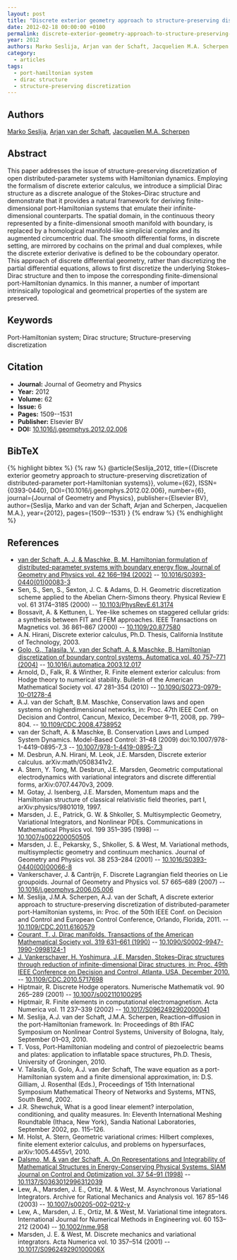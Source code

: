 ```yaml
---
layout: post
title: "Discrete exterior geometry approach to structure-preserving discretization of distributed-parameter port-Hamiltonian systems"
date: 2012-02-18 00:00:00 +0100
permalink: discrete-exterior-geometry-approach-to-structure-preserving-discretization-of-distributed-parameter-port-hamiltonian-systems
year: 2012
authors: Marko Seslija, Arjan van der Schaft, Jacquelien M.A. Scherpen
category:
  - articles
tags:
  - port-hamiltonian system
  - dirac structure
  - structure-preserving discretization
---
```

 
## Authors
[Marko Seslija](authors/marko_seslija), [Arjan van der Schaft](authors/arjan_van_der_schaft), [Jacquelien M.A. Scherpen](authors/jacquelien_m_a_scherpen)
 
## Abstract
This paper addresses the issue of structure-preserving discretization of open distributed-parameter systems with Hamiltonian dynamics. Employing the formalism of discrete exterior calculus, we introduce a simplicial Dirac structure as a discrete analogue of the Stokes–Dirac structure and demonstrate that it provides a natural framework for deriving finite-dimensional port-Hamiltonian systems that emulate their infinite-dimensional counterparts. The spatial domain, in the continuous theory represented by a finite-dimensional smooth manifold with boundary, is replaced by a homological manifold-like simplicial complex and its augmented circumcentric dual. The smooth differential forms, in discrete setting, are mirrored by cochains on the primal and dual complexes, while the discrete exterior derivative is defined to be the coboundary operator. This approach of discrete differential geometry, rather than discretizing the partial differential equations, allows to first discretize the underlying Stokes–Dirac structure and then to impose the corresponding finite-dimensional port-Hamiltonian dynamics. In this manner, a number of important intrinsically topological and geometrical properties of the system are preserved.
 
## Keywords
Port-Hamiltonian system; Dirac structure; Structure-preserving discretization
 
## Citation
- **Journal:** Journal of Geometry and Physics
- **Year:** 2012
- **Volume:** 62
- **Issue:** 6
- **Pages:** 1509--1531
- **Publisher:** Elsevier BV
- **DOI:** [10.1016/j.geomphys.2012.02.006](https://doi.org/10.1016/j.geomphys.2012.02.006)
 
## BibTeX
{% highlight bibtex %}
{% raw %}
@article{Seslija_2012,
  title={{Discrete exterior geometry approach to structure-preserving discretization of distributed-parameter port-Hamiltonian systems}},
  volume={62},
  ISSN={0393-0440},
  DOI={10.1016/j.geomphys.2012.02.006},
  number={6},
  journal={Journal of Geometry and Physics},
  publisher={Elsevier BV},
  author={Seslija, Marko and van der Schaft, Arjan and Scherpen, Jacquelien M.A.},
  year={2012},
  pages={1509--1531}
}
{% endraw %}
{% endhighlight %}
 
## References
- [van der Schaft, A. J. & Maschke, B. M. Hamiltonian formulation of distributed-parameter systems with boundary energy flow. Journal of Geometry and Physics vol. 42 166–194 (2002)](hamiltonian-formulation-of-distributed-parameter-systems-with-boundary-energy-flow) -- [10.1016/S0393-0440(01)00083-3](https://doi.org/10.1016/S0393-0440(01)00083-3)
- Sen, S., Sen, S., Sexton, J. C. & Adams, D. H. Geometric discretization scheme applied to the Abelian Chern-Simons theory. Physical Review E vol. 61 3174–3185 (2000) -- [10.1103/PhysRevE.61.3174](https://doi.org/10.1103/PhysRevE.61.3174)
- Bossavit, A. & Kettunen, L. Yee-like schemes on staggered cellular grids: a synthesis between FIT and FEM approaches. IEEE Transactions on Magnetics vol. 36 861–867 (2000) -- [10.1109/20.877580](https://doi.org/10.1109/20.877580)
- A.N. Hirani, Discrete exterior calculus, Ph.D. Thesis, California Institute of Technology, 2003.
- [Golo, G., Talasila, V., van der Schaft, A. & Maschke, B. Hamiltonian discretization of boundary control systems. Automatica vol. 40 757–771 (2004)](hamiltonian-discretization-of-boundary-control-systems) -- [10.1016/j.automatica.2003.12.017](https://doi.org/10.1016/j.automatica.2003.12.017)
- Arnold, D., Falk, R. & Winther, R. Finite element exterior calculus: from Hodge theory to numerical stability. Bulletin of the American Mathematical Society vol. 47 281–354 (2010) -- [10.1090/S0273-0979-10-01278-4](https://doi.org/10.1090/S0273-0979-10-01278-4)
- A.J. van der Schaft, B.M. Maschke, Conservation laws and open systems on higherdimensional networks, in: Proc. 47th IEEE Conf. on Decision and Control, Cancun, Mexico, December 9–11, 2008, pp. 799–804. -- [10.1109/CDC.2008.4738952](https://doi.org/10.1109/CDC.2008.4738952)
- van der Schaft, A. & Maschke, B. Conservation Laws and Lumped System Dynamics. Model-Based Control: 31–48 (2009) doi:10.1007/978-1-4419-0895-7_3 -- [10.1007/978-1-4419-0895-7_3](https://doi.org/10.1007/978-1-4419-0895-7_3)
- M. Desbrun, A.N. Hirani, M. Leok, J.E. Marsden, Discrete exterior calculus. arXiv:math/0508341v2.
- A. Stern, Y. Tong, M. Desbrun, J.E. Marsden, Geometric computational electrodynamics with variational integrators and discrete differential forms, arXiv:0707.4470v3, 2009.
- M. Gotay, J. Isenberg, J.E. Marsden, Momentum maps and the Hamiltonian structure of classical relativistic field theories, part I, arXiv:physics/9801019, 1997.
- Marsden, J. E., Patrick, G. W. & Shkoller, S. Multisymplectic Geometry, Variational Integrators, and Nonlinear PDEs. Communications in Mathematical Physics vol. 199 351–395 (1998) -- [10.1007/s002200050505](https://doi.org/10.1007/s002200050505)
- Marsden, J. E., Pekarsky, S., Shkoller, S. & West, M. Variational methods, multisymplectic geometry and continuum mechanics. Journal of Geometry and Physics vol. 38 253–284 (2001) -- [10.1016/S0393-0440(00)00066-8](https://doi.org/10.1016/S0393-0440(00)00066-8)
- Vankerschaver, J. & Cantrijn, F. Discrete Lagrangian field theories on Lie groupoids. Journal of Geometry and Physics vol. 57 665–689 (2007) -- [10.1016/j.geomphys.2006.05.006](https://doi.org/10.1016/j.geomphys.2006.05.006)
- M. Seslija, J.M.A. Scherpen, A.J. van der Schaft, A discrete exterior approach to structure-preserving discretization of distributed-parameter port-Hamiltonian systems, in: Proc. of the 50th IEEE Conf. on Decision and Control and European Control Conference, Orlando, Florida, 2011. -- [10.1109/CDC.2011.6160579](https://doi.org/10.1109/CDC.2011.6160579)
- [Courant, T. J. Dirac manifolds. Transactions of the American Mathematical Society vol. 319 631–661 (1990)](dirac-manifolds) -- [10.1090/S0002-9947-1990-0998124-1](https://doi.org/10.1090/S0002-9947-1990-0998124-1)
- [J. Vankerschaver, H. Yoshimura, J.E. Marsden, Stokes–Dirac structures through reduction of infinite-dimensional Dirac structures, in: Proc. 49th IEEE Conference on Decision and Control, Atlanta, USA, December 2010.](stokes-dirac-structures-through-reduction-of-infinite-dimensional-dirac-structures) -- [10.1109/CDC.2010.5717698](https://doi.org/10.1109/CDC.2010.5717698)
- Hiptmair, R. Discrete Hodge operators. Numerische Mathematik vol. 90 265–289 (2001) -- [10.1007/s002110100295](https://doi.org/10.1007/s002110100295)
- Hiptmair, R. Finite elements in computational electromagnetism. Acta Numerica vol. 11 237–339 (2002) -- [10.1017/S0962492902000041](https://doi.org/10.1017/S0962492902000041)
- M. Seslija, A.J. van der Schaft, J.M.A. Scherpen, Reaction–diffusion in the port-Hamiltonian framework. In: Proceedings of 8th IFAC Symposium on Nonlinear Control Systems, University of Bologna, Italy, September 01–03, 2010.
- T. Voss, Port-Hamiltonian modeling and control of piezoelectric beams and plates: application to inflatable space structures, Ph.D. Thesis, University of Groningen, 2010.
- V. Talasila, G. Golo, A.J. van der Schaft, The wave equation as a port-Hamiltonian system and a finite dimensional approximation, in: D.S. Gilliam, J. Rosenthal (Eds.), Proceedings of 15th International Symposium Mathematical Theory of Networks and Systems, MTNS, South Bend, 2002.
- J.R. Shewchuk, What is a good linear element? interpolation, conditioning, and quality measures. In: Eleventh International Meshing Roundtable (Ithaca, New York), Sandia National Laboratories, September 2002, pp. 115–126.
- M. Holst, A. Stern, Geometric variational crimes: Hilbert complexes, finite element exterior calculus, and problems on hypersurfaces, arXiv:1005.4455v1, 2010.
- [Dalsmo, M. & van der Schaft, A. On Representations and Integrability of Mathematical Structures in Energy-Conserving Physical Systems. SIAM Journal on Control and Optimization vol. 37 54–91 (1998)](on-representations-and-integrability-of-mathematical-structures-in-energy-conserving-physical-systems) -- [10.1137/S0363012996312039](https://doi.org/10.1137/S0363012996312039)
- Lew, A., Marsden, J. E., Ortiz, M. & West, M. Asynchronous Variational Integrators. Archive for Rational Mechanics and Analysis vol. 167 85–146 (2003) -- [10.1007/s00205-002-0212-y](https://doi.org/10.1007/s00205-002-0212-y)
- Lew, A., Marsden, J. E., Ortiz, M. & West, M. Variational time integrators. International Journal for Numerical Methods in Engineering vol. 60 153–212 (2004) -- [10.1002/nme.958](https://doi.org/10.1002/nme.958)
- Marsden, J. E. & West, M. Discrete mechanics and variational integrators. Acta Numerica vol. 10 357–514 (2001) -- [10.1017/S096249290100006X](https://doi.org/10.1017/S096249290100006X)

